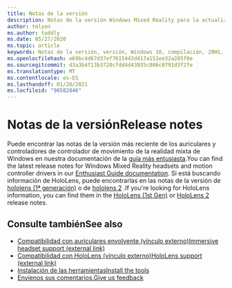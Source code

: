 ```yaml
---
title: Notas de la versión
description: Notas de la versión Windows Mixed Reality para la actualización 2020 de Windows 10 (también conocida como 2004).
author: tmlyon
ms.author: toddly
ms.date: 05/27/2020
ms.topic: article
keywords: Notas de la versión, versión, Windows 10, compilación, 20H1, so, 2020 de mayo de 2004
ms.openlocfilehash: e69bc4d67d37ef7615443d417a151ee32a285f0e
ms.sourcegitcommit: d3a3b4f13b3728cfdd4d43035c806c0791d3f2fe
ms.translationtype: MT
ms.contentlocale: es-ES
ms.lasthandoff: 01/20/2021
ms.locfileid: "98582846"
---
```

# <a name="release-notes"></a><span data-ttu-id="ef98d-104">Notas de la versión</span><span class="sxs-lookup"><span data-stu-id="ef98d-104">Release notes</span></span>

<span data-ttu-id="ef98d-105">Puede encontrar las notas de la versión más reciente de los auriculares y controladores de controlador de movimiento de la realidad mixta de Windows en nuestra documentación de la [guía más entusiasta](/windows/mixed-reality/enthusiast-guide/mixed-reality-software).</span><span class="sxs-lookup"><span data-stu-id="ef98d-105">You can find the latest release notes for Windows Mixed Reality headsets and motion controller drivers in our [Enthusiast Guide documentation](/windows/mixed-reality/enthusiast-guide/mixed-reality-software).</span></span> <span data-ttu-id="ef98d-106">Si está buscando información de HoloLens, puede encontrarlas en las notas de la versión de [hololens (1ª generación)](/hololens/hololens1-release-notes) o de [hololens 2](/hololens/hololens-release-notes) .</span><span class="sxs-lookup"><span data-stu-id="ef98d-106">If you're looking for HoloLens information, you can find them in the [HoloLens (1st Gen)](/hololens/hololens1-release-notes) or [HoloLens 2](/hololens/hololens-release-notes) release notes.</span></span>

## <a name="see-also"></a><span data-ttu-id="ef98d-107">Consulte también</span><span class="sxs-lookup"><span data-stu-id="ef98d-107">See also</span></span>
* [<span data-ttu-id="ef98d-108">Compatibilidad con auriculares envolvente (vínculo externo)</span><span class="sxs-lookup"><span data-stu-id="ef98d-108">Immersive headset support (external link)</span></span>](/windows/mixed-reality/enthusiast-guide/troubleshooting-windows-mixed-reality)
* [<span data-ttu-id="ef98d-109">Compatibilidad con HoloLens (vínculo externo)</span><span class="sxs-lookup"><span data-stu-id="ef98d-109">HoloLens support (external link)</span></span>](https://support.microsoft.com/products/hololens)
* [<span data-ttu-id="ef98d-110">Instalación de las herramientas</span><span class="sxs-lookup"><span data-stu-id="ef98d-110">Install the tools</span></span>](../develop/install-the-tools.md)
* [<span data-ttu-id="ef98d-111">Envíenos sus comentarios.</span><span class="sxs-lookup"><span data-stu-id="ef98d-111">Give us feedback</span></span>](/hololens/hololens-feedback)